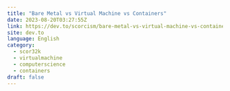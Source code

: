 ```yaml
---
title: "Bare Metal vs Virtual Machine vs Containers"
date: 2023-08-20T03:27:55Z
link: https://dev.to/scorcism/bare-metal-vs-virtual-machine-vs-containers-a7e?utm_medium=RSS&utm_source=news.12bit.vn
site: dev.to
language: English
category:
  - scor32k
  - virtualmachine
  - computerscience
  - containers
draft: false
---
```

